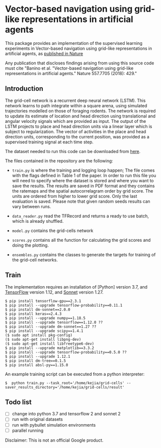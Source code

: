 # Vector-based navigation using grid-like representations in artificial agents

This package provides an implementation of the supervised learning experiments
in Vector-based navigation using grid-like representations in artificial agents,
as [published in Nature](https://www.nature.com/articles/s41586-018-0102-6)

Any publication that discloses findings arising from using this source code must
cite "Banino et al. "Vector-based navigation using grid-like representations in
artificial agents." Nature 557.7705 (2018): 429."

## Introduction

The grid-cell network is a recurrent deep neural network (LSTM). This network
learns to path integrate within a square arena, using simulated trajectories
modelled on those of foraging rodents. The network is required to update its
estimate of location and head direction using translational and angular velocity
signals which are provided as input. The output of the LSTM projects to place
and head direction units via a linear layer which is subject to regularization.
The vector of activities in the place and head direction units, corresponding to
the current position, was provided as a supervised training signal at each time
step.

The dataset needed to run this code can be downloaded from
[here](https://console.cloud.google.com/storage/browser/grid-cells-datasets).

The files contained in the repository are the following:

*   `train.py` is where the training and logging loop happen; The file comes
    with the flags defined in Table 1 of the paper. In order to run this file
    you will need to specify where the dataset is stored and where you want to
    save the results. The results are saved in PDF format and they contains the
    ratemaps and the spatial autocorrelagram order by grid score. The units are
    ordered from higher to lower grid score. Only the last evaluation is saved.
    Please note that given random seeds results can vary between runs.

*   `data_reader.py` read the TFRecord and returns a ready to use batch, which
    is already shuffled.

*   `model.py` contains the grid-cells network

*   `scores.py` contains all the function for calculating the grid scores and
    doing the plotting.

*   `ensembles.py` contains the classes to generate the targets for training of
    the grid-cell networks.

## Train

The implementation requires an installation of
[Python] version 3.7, and
[TensorFlow](https://www.tensorflow.org/) version 1.12, and
[Sonnet](https://github.com/deepmind/sonnet) version 1.27.

```shell
$ pip install tensorflow-gpu==2.3.1
$ pip install --upgrade tensorflow-probability==0.11.1
$ pip install dm-sonnet==2.0.0
$ pip install keras==2.4.3
$ pip install --upgrade numpy==1.18.5
$ pip install --upgrade tensorflow==1.12.0 ??
$ pip install --upgrade dm-sonnet==1.27 ??
$ pip install --upgrade scipy==1.4.1
($ sudo apt install pkg-config)
($ sudo apt-get install libpng-dev)
($ sudo apt-get install libfreetype6-dev)
$ pip install --upgrade matplotlib==3.3.2
$ pip install --upgrade tensorflow-probability==0.5.0 ??
$ pip install --upgrade 1.12.1
$ pip install dm-tree==0.1.5
$ pip install absl-py==1.15.0
```

An example training script can be executed from a python interpreter:

```shell
$  python train.py --task_root='/home/kejia/grid-cells' --saver_results_directory='/home/kejia/grid-cells/result'
```

## Todo list
- [ ] change into python 3.7 and tensorflow 2 and sonnet 2
- [ ] run with original datasets
- [ ] run with pybullet simulation environments
- [ ] parallel running

Disclaimer: This is not an official Google product.

